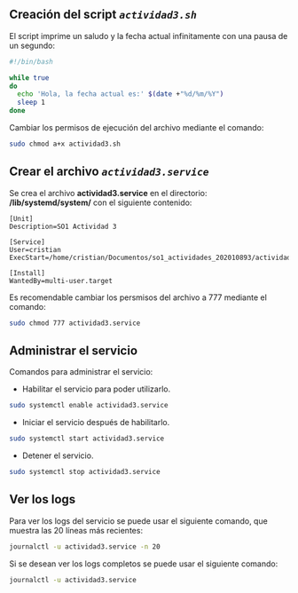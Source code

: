 ## Creación del script *`actividad3.sh`*
El script imprime un saludo y la fecha actual infinitamente con una pausa de un segundo:

```bash
#!/bin/bash

while true
do
  echo 'Hola, la fecha actual es:' $(date +"%d/%m/%Y")
  sleep 1
done
```

Cambiar los permisos de ejecución del archivo mediante el comando:
```bash
sudo chmod a+x actividad3.sh
```
## Crear el archivo *`actividad3.service`*
Se crea el archivo **actividad3.service** en el directorio: **/lib/systemd/system/** con el siguiente contenido:

```
[Unit]
Description=SO1 Actividad 3

[Service]
User=cristian
ExecStart=/home/cristian/Documentos/so1_actividades_202010893/actividad3/actividad3.sh

[Install]
WantedBy=multi-user.target
```

Es recomendable cambiar los persmisos del archivo a 777 mediante el comando: 
```bash
sudo chmod 777 actividad3.service
```

## Administrar el servicio

Comandos para administrar el servicio:
- Habilitar el servicio para poder utilizarlo.
```bash
sudo systemctl enable actividad3.service
```

- Iniciar el servicio después de habilitarlo.

```bash
sudo systemctl start actividad3.service
```

- Detener el servicio.

```bash
sudo systemctl stop actividad3.service
```

## Ver los logs
Para ver los logs del servicio se puede usar el siguiente comando, que muestra las 20 líneas más recientes:
```bash
journalctl -u actividad3.service -n 20
```
Si se desean ver los logs completos se puede usar el siguiente comando:
```bash
journalctl -u actividad3.service
```